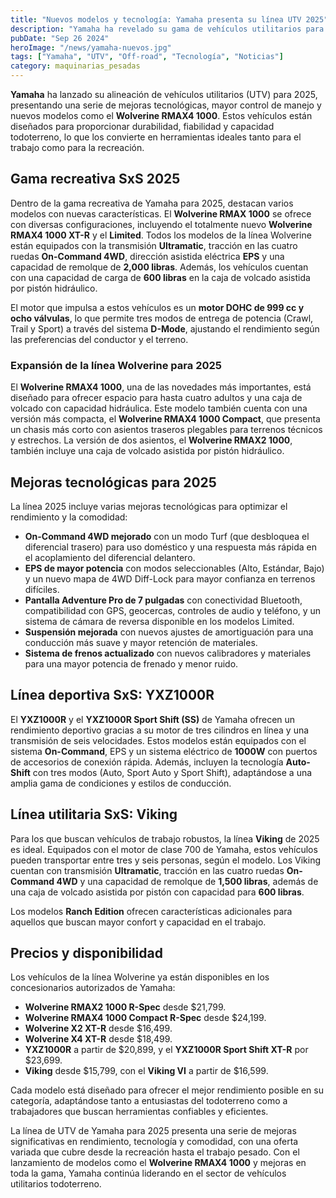 ```yaml
---
title: "Nuevos modelos y tecnología: Yamaha presenta su línea UTV 2025"
description: "Yamaha ha revelado su gama de vehículos utilitarios para 2025, destacando el nuevo Wolverine RMAX4 1000 y mejoras tecnológicas clave. Descubre las características más destacadas de estos modelos robustos y versátiles."
pubDate: "Sep 26 2024"
heroImage: "/news/yamaha-nuevos.jpg"
tags: ["Yamaha", "UTV", "Off-road", "Tecnología", "Noticias"]
category: maquinarias_pesadas
---
```


**Yamaha** ha lanzado su alineación de vehículos utilitarios (UTV) para 2025, presentando una serie de mejoras tecnológicas, mayor control de manejo y nuevos modelos como el **Wolverine RMAX4 1000**. Estos vehículos están diseñados para proporcionar durabilidad, fiabilidad y capacidad todoterreno, lo que los convierte en herramientas ideales tanto para el trabajo como para la recreación.

## Gama recreativa SxS 2025

Dentro de la gama recreativa de Yamaha para 2025, destacan varios modelos con nuevas características. El **Wolverine RMAX 1000** se ofrece con diversas configuraciones, incluyendo el totalmente nuevo **Wolverine RMAX4 1000 XT-R** y el **Limited**. Todos los modelos de la línea Wolverine están equipados con la transmisión **Ultramatic**, tracción en las cuatro ruedas **On-Command 4WD**, dirección asistida eléctrica **EPS** y una capacidad de remolque de **2,000 libras**. Además, los vehículos cuentan con una capacidad de carga de **600 libras** en la caja de volcado asistida por pistón hidráulico.

El motor que impulsa a estos vehículos es un **motor DOHC de 999 cc y ocho válvulas**, lo que permite tres modos de entrega de potencia (Crawl, Trail y Sport) a través del sistema **D-Mode**, ajustando el rendimiento según las preferencias del conductor y el terreno.

### Expansión de la línea Wolverine para 2025

El **Wolverine RMAX4 1000**, una de las novedades más importantes, está diseñado para ofrecer espacio para hasta cuatro adultos y una caja de volcado con capacidad hidráulica. Este modelo también cuenta con una versión más compacta, el **Wolverine RMAX4 1000 Compact**, que presenta un chasis más corto con asientos traseros plegables para terrenos técnicos y estrechos. La versión de dos asientos, el **Wolverine RMAX2 1000**, también incluye una caja de volcado asistida por pistón hidráulico.

## Mejoras tecnológicas para 2025

La línea 2025 incluye varias mejoras tecnológicas para optimizar el rendimiento y la comodidad:

- **On-Command 4WD mejorado** con un modo Turf (que desbloquea el diferencial trasero) para uso doméstico y una respuesta más rápida en el acoplamiento del diferencial delantero.
- **EPS de mayor potencia** con modos seleccionables (Alto, Estándar, Bajo) y un nuevo mapa de 4WD Diff-Lock para mayor confianza en terrenos difíciles.
- **Pantalla Adventure Pro de 7 pulgadas** con conectividad Bluetooth, compatibilidad con GPS, geocercas, controles de audio y teléfono, y un sistema de cámara de reversa disponible en los modelos Limited.
- **Suspensión mejorada** con nuevos ajustes de amortiguación para una conducción más suave y mayor retención de materiales.
- **Sistema de frenos actualizado** con nuevos calibradores y materiales para una mayor potencia de frenado y menor ruido.

## Línea deportiva SxS: YXZ1000R

El **YXZ1000R** y el **YXZ1000R Sport Shift (SS)** de Yamaha ofrecen un rendimiento deportivo gracias a su motor de tres cilindros en línea y una transmisión de seis velocidades. Estos modelos están equipados con el sistema **On-Command**, EPS y un sistema eléctrico de **1000W** con puertos de accesorios de conexión rápida. Además, incluyen la tecnología **Auto-Shift** con tres modos (Auto, Sport Auto y Sport Shift), adaptándose a una amplia gama de condiciones y estilos de conducción.

## Línea utilitaria SxS: Viking

Para los que buscan vehículos de trabajo robustos, la línea **Viking** de 2025 es ideal. Equipados con el motor de clase 700 de Yamaha, estos vehículos pueden transportar entre tres y seis personas, según el modelo. Los Viking cuentan con transmisión **Ultramatic**, tracción en las cuatro ruedas **On-Command 4WD** y una capacidad de remolque de **1,500 libras**, además de una caja de volcado asistida por pistón con capacidad para **600 libras**.

Los modelos **Ranch Edition** ofrecen características adicionales para aquellos que buscan mayor confort y capacidad en el trabajo.

## Precios y disponibilidad

Los vehículos de la línea Wolverine ya están disponibles en los concesionarios autorizados de Yamaha:

- **Wolverine RMAX2 1000 R-Spec** desde $21,799.
- **Wolverine RMAX4 1000 Compact R-Spec** desde $24,199.
- **Wolverine X2 XT-R** desde $16,499.
- **Wolverine X4 XT-R** desde $18,499.
- **YXZ1000R** a partir de $20,899, y el **YXZ1000R Sport Shift XT-R** por $23,699.
- **Viking** desde $15,799, con el **Viking VI** a partir de $16,599.

Cada modelo está diseñado para ofrecer el mejor rendimiento posible en su categoría, adaptándose tanto a entusiastas del todoterreno como a trabajadores que buscan herramientas confiables y eficientes.

La línea de UTV de Yamaha para 2025 presenta una serie de mejoras significativas en rendimiento, tecnología y comodidad, con una oferta variada que cubre desde la recreación hasta el trabajo pesado. Con el lanzamiento de modelos como el **Wolverine RMAX4 1000** y mejoras en toda la gama, Yamaha continúa liderando en el sector de vehículos utilitarios todoterreno.
